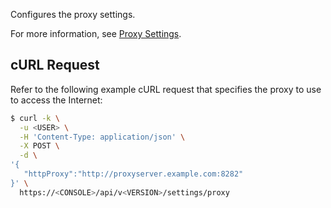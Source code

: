 Configures the proxy settings.

For more information, see [Proxy Settings](https://docs.paloaltonetworks.com/prisma/prisma-cloud/prisma-cloud-admin-compute/configure/proxy).

## cURL Request

Refer to the following example cURL request that specifies the proxy to use to access the Internet:

```bash
$ curl -k \
  -u <USER> \
  -H 'Content-Type: application/json' \
  -X POST \
  -d \
'{
   "httpProxy":"http://proxyserver.example.com:8282"
}' \
  https://<CONSOLE>/api/v<VERSION>/settings/proxy
```
